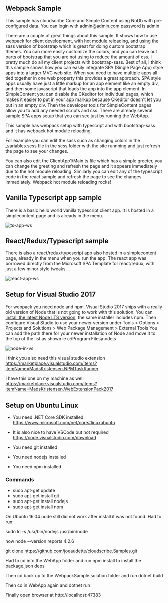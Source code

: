 ## Webpack Sample

This sample has cloudscribe Core and Simple Content using NoDb with pre-configured data.
You can login with admin@admin.com password is admin

There are a couple of great things about this sample. It shows how to use webpack for client development, with hot module reloading, and using the sass version of bootstrap which is great for doing custom bootstrap themes. You can more easily customize the colors, and you can leave out parts of bootstrap that you are not using to reduce the amount of css. I pretty much do all my client projects with bootstrap-sass. Best of all, I think this sample shows how you can easily integrate SPA (Single Page App) style apps into a larger MVC web site. When you need to have multiple apps all tied together in one web property this provides a great approach. SPA style apps usually have just a little markup for an app element like an empty div, and then some javascript that loads the app into the app element. In SimpleContent you can disable the CKeditor for individual pages, which makes it easier to put in your app markup because CKeditor doesn't let you put in an empty div. Then the developer tools for SimpleContent pages allow you to add any needed scripts and css. There are already several sample SPA apps setup that you can see just by running the WebApp.

This sample has webpack setup with typescript and with bootstrap-sass and it has webpack hot module reloading.

For example you can edit the sass such as changing colors in the _variables.scss file in the scss folder with the site runnning and just refresh the page to see your changes.

You can also edit the ClientApp1/Main.ts file which has a simple greeter, you can change the greeting and refresh the page and it appears immediately due to the hot module reloading. Similarly you can edit any of the typescript code in the react sample and refresh the page to see the changes immediately. Webpack hot module reloading rocks!

## Vanilla Typescript app sample

There is a basic hello world vanilla typescript client app. It is hosted in a simplecontent page and is already in the menu.

![ts-app-ws](https://user-images.githubusercontent.com/101627/31852520-1143327e-b647-11e7-9fd8-e9ea36892c3a.jpg)

## React/Redux/Typescript sample

There is also a react/redux/typescript app also hosted in a simplecontent page, already in the menu when you run the app. The react app was borrowed directly from the Microsoft SPA Template for react/redux, with just a few minor style tweaks.

![react-app-ws](https://user-images.githubusercontent.com/101627/31852522-16f530be-b647-11e7-88bd-0a4f8f646048.jpg)

## Setup for Visual Studio 2017

For webpack you need node and npm. Visual Studio 2017 ships with a really old version of Node that is not going to work with this solution. You can [install the latest Node LTS version](https://nodejs.org/en/), the same installer includes npm. Then configure Visual Studio to use your newer version under Tools > Options > Projects and Solutions > Web Package Management > External Tools
You can add the path there for your newer installation of Node and move it to the top of the list as shown ie c:\Program Files\nodejs

![node-in-vs](https://user-images.githubusercontent.com/101627/31851327-943d14d0-b631-11e7-8481-097362cb2e14.jpg)

I think you also need this visual studio extension https://marketplace.visualstudio.com/items?itemName=MadsKristensen.NPMTaskRunner

I have this one on my machine as well https://marketplace.visualstudio.com/items?itemName=MadsKristensen.WebExtensionPack2017

## Setup on Ubuntu Linux

* You need .NET Core SDK installed https://www.microsoft.com/net/core#linuxubuntu
* It is also nice to have VSCode but not required https://code.visualstudio.com/download


* You need git installed
* You need nodejs installed
* You need npm installed

### Commands

* sudo apt-get update
* sudo apt-get install git
* sudo apt-get install nodejs
* sudo apt-get install npm

On Ubuntu 16.04 node still did not work after install it was not found. Had to run:

sudo ln -s /usr/bin/nodejs /usr/bin/node

now node --version reports 4.2.6

git clone https://github.com/joeaudette/cloudscribe.Samples.git

Had to cd into the WebApp folder and run npm install to install the package.json deps

Then cd back up to the WebpackSample solution folder and run dotnet build

Then cd in WebApp again and dotnet run

Finally open browser at http://localhost:47383

